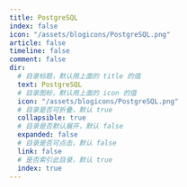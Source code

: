 ```yaml
---
title: PostgreSQL
index: false
icon: "/assets/blogicons/PostgreSQL.png"
article: false
timeline: false
comment: false
dir:
  # 目录标题，默认用上面的 title 的值
  text: PostgreSQL
  # 目录图标，默认用上面的 icon 的值
  icon: "/assets/blogicons/PostgreSQL.png"
  # 目录是否可折叠，默认 true
  collapsible: true
  # 目录是否默认展开，默认 false
  expanded: false
  # 目录是否可点击，默认 false
  link: false
  # 是否索引此目录，默认 true
  index: true
---
```


<div class="catalog-display-container">
  <Catalog hideHeading />
</div>
